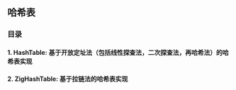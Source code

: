 ## 哈希表

### 目录

#### 1. HashTable: 基于开放定址法（包括线性探查法，二次探查法，再哈希法）的哈希表实现
#### 2. ZigHashTable: 基于拉链法的哈希表实现

